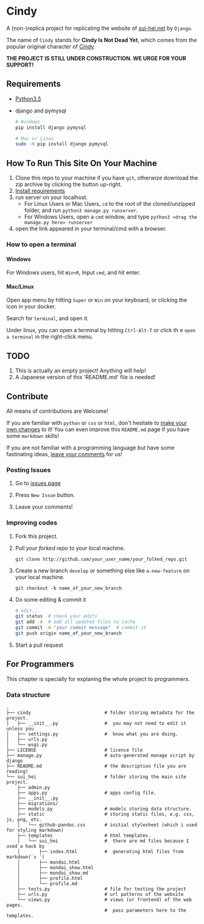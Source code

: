 Cindy
=====
A (non-)replica project for replicating the
website of [sui-hei.net](http://sui-hei.net) by `Django`.

The name of `Cindy` stands for **Cindy Is Not Dead Yet**,
which comes from the popular original character of
[Cindy](http://sui-hei.net/app/webroot/pukiwiki/index.php?%E3%82%B7%E3%83%B3%E3%83%87%E3%82%A3).

**THE PROJECT IS STILL UNDER CONSTRUCTION. WE URGE FOR YOUR SUPPORT!**

Requirements
-----------
- [Python3.5](http://www.python.org)
- django and pymysql

    ```bash
    # Windows
    pip install django pymysql

    # Mac or Linux
    sudo -H pip install django pymysql
    ```

How To Run This Site On Your Machine
------------------------------------
1. Clone this repo to your machine if you have `git`,
    otherwize download the zip archive by clicking the
    button up-right.
2. [Install requirements](#requirements)
3. run server on your localhost.
    - For Linux Users or Mac Users,
        `cd` to the root of the cloned/unzipped folder,
        and run `python3 manage.py runserver`.
    - For Windows Users,
        open a `cmd` window, and type
        `python3 <drag the manage.py here> runserver`
4. open the link appeared in your terminal/cmd with a browser.

### How to open a terminal

#### Windows
For Windows users, hit `Win+R`, Input `cmd`, and hit enter.

#### Mac/Linux
Open app menu by hitting `Super` or `Win` on your keyboard,
or clicking the icon in your docker.

Search for `terminal`, and open it.

Under linux, you can open a terminal by hitting `Ctrl-Alt-T` or click th
e `open a terminal` in the right-click menu.

TODO
-----
1. This is actually an empty project! Anything will help!
1. A Japanese version of this 'README.md' file is needed!

Contribute
----------
All means of contributions are Welcome!

If you are familiar with `python` or `css` or `html`,
don't hesitate to [make your own changes](#improving-codes) to it!
You can even improve this `README.md` page if you have some `markdown` skills!

If you are not familiar with a programming language
but have some fastinating ideas, [leave your comments](#posting-issues)
for us!

### Posting Issues
1. Go to [issues page](https://github.com/heyrict/cindy/issues)

1. Press `New Issue` button.

1. Leave your comments!

### Improving codes
1. Fork this project.

1. Pull *your forked repo* to your local machine.

    `git clone http://github.com/your_user_name/your_folked_repo.git`


1. Create a new branch `develop` or something else
    like `a-new-feature` on your local machine.

    `git checkout -b name_of_your_new_branch`

1. Do some editing & commit it

    ```bash
    # edit...
    git status  # check your edits
    git add -A  # add all updated files to cache
    git commit -m "your commit message"  # commit it
    git push origin name_of_your_new_branch
    ```

1. Start a pull request

For Programmers
----------------
This chapter is specially for explaning the whole project to programmers.

### Data structure
```
.
├── cindy                           # folder storing metadata for the project.
│   ├── __init__.py                 #  you may not need to edit it unless you
│   ├── settings.py                 #  know what you are doing.
│   ├── urls.py
│   └── wsgi.py
├── LICENSE                         # licence file
├── manage.py                       # auto-generated manage script by django
├── README.md                       # the description file you are reading!
└── sui_hei                         # folder storing the main site project.
    ├── admin.py
    ├── apps.py                     # apps config file.
    ├── __init__.py
    ├── migrations/
    ├── models.py                   # models storing data structure.
    ├── static                      # storing static files, e.g. css, js, png, etc.
    │   └── github-pandoc.css       # initial stylesheet (which i used for styling markdown)
    ├── templates                   # html templates.
    │   └── sui_hei                 #  there are md files because I used a hack by
    │       ├── index.html          #  generating html files from markdown(`v ')
    │       ├── mondai.html
    │       ├── mondai_show.html
    │       ├── mondai_show.md
    │       ├── profile.html
    │       └── profile.md
    ├── tests.py                    # file for testing the project
    ├── urls.py                     # url patterns of the website
    └── views.py                    # views (or frontend) of the web pages.
                                    #  pass parameters here to the templates.
```

